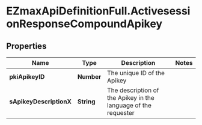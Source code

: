 # EZmaxApiDefinitionFull.ActivesessionResponseCompoundApikey

## Properties

Name | Type | Description | Notes
------------ | ------------- | ------------- | -------------
**pkiApikeyID** | **Number** | The unique ID of the Apikey | 
**sApikeyDescriptionX** | **String** | The description of the Apikey in the language of the requester | 


